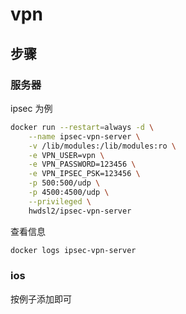 # vpn

## 步骤

### 服务器

ipsec 为例

```sh
docker run --restart=always -d \
    --name ipsec-vpn-server \
    -v /lib/modules:/lib/modules:ro \
    -e VPN_USER=vpn \
    -e VPN_PASSWORD=123456 \
    -e VPN_IPSEC_PSK=123456 \
    -p 500:500/udp \
    -p 4500:4500/udp \
    --privileged \
    hwdsl2/ipsec-vpn-server
```

查看信息

```sh
docker logs ipsec-vpn-server
```

### ios

按例子添加即可

